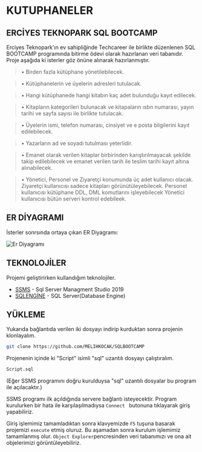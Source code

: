 # KUTUPHANELER
## ERCİYES TEKNOPARK SQL BOOTCAMP

Erciyes Teknopark'ın ev sahipliğinde Techcareer ile birlikte düzenlenen SQL BOOTCAMP programında bitirme ödevi olarak hazırlanan veri tabanıdır.
Proje aşağıda ki isterler göz önüne alınarak hazırlanmıştır.


> • Birden fazla kütüphane yönetilebilecek.

> • Kütüphanelerin ve üyelerin adresleri tutulacak.

> • Hangi kütüphanede hangi kitabın kaç adet bulunduğu kayıt edilecek.

> • Kitapların kategorileri bulunacak ve kitapaların ısbn numarası, yayın tarihi ve sayfa sayısı ile birlikte tutulacak.

> • Üyelerin ismi, telefon numarası, cinsiyet ve e posta bilgilerini kayıt edilebilecek.

> • Yazarların ad ve soyadı tutulması yeterlidir.

> • Emanet olarak verilen kitaplar birbirinden karıştırılmayacak şekilde takip edilebilecek ve emanet verilen tarih ile teslim tarihi kayıt altına alınabilecek.

> • Yönetici, Personel ve Ziyaretçi konumunda üç adet kullanıcı olacak.
	Ziyaretçi kullanıcısı sadece kitapları görünütüleyebilecek.
	Personel kullanıcısı kütüphane DDL, DML komutlarını işleyebilecek
	Yönetici kullanıcısı bütün serveri kontrol edebileek.

## ER DİYAGRAMI
İsterler sonrsında ortaya çıkan ER Diyagramı:

![Er Diyagramı](https://raw.githubusercontent.com/MELIHKOCAK/SQLBOOTCAMP/main/ER%20D%C4%B0YAGRAM.png)
## TEKNOLOJİLER

Projemi geliştirirken kullandığım teknolojiler.

- [SSMS] - Sql Server Managment Studio 2019
- [SQLENGİNE] - SQL Server(Database Engine)

## YÜKLEME

Yukarıda bağlantıda verilen iki dosyayı indirip kurduktan sonra projenin klonlayalım.

```sh
git clone https://github.com/MELIHKOCAK/SQLBOOTCAMP
```
Projenenin içinde ki "Script" isimli "sql" uzantılı dosyayı çalıştıralım.
```sh
Script.sql
```
(Eğer SSMS programını doğru kurulduysa "sql" uzantılı dosyalar bu program ile açılacaktır.)

SSMS programı ilk açıldığında servere bağlantı isteyecektir. Program kurulurken bir hata ile karşılaşılmadıysa ```Connect ``` butonuna tıklayarak giriş yapabiliriz.

Giriş işlemimiz tamamladıktan sonra klavyemizde ```F5``` tuşuna basarak projemizi ```execute``` etmiş oluruz. Bu aşamadan sonra kurulum işlemimiz tamamlanmış olur. ```Object Explorer```pencresinden veri tabanımızı ve ona ait objelerimizi görüntüleyebiliriz.


   [SSMS]: <https://learn.microsoft.com/en-us/sql/ssms/download-sql-server-management-studio-ssms?view=sql-server-ver16>
   [SQLENGİNE]: <https://www.microsoft.com/en-us/sql-server/sql-server-2019>

